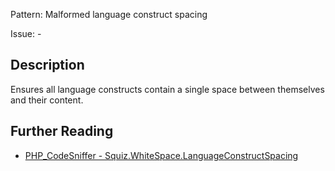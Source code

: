 Pattern: Malformed language construct spacing

Issue: -

## Description

Ensures all language constructs contain a single space between themselves and their content.

## Further Reading

* [PHP_CodeSniffer - Squiz.WhiteSpace.LanguageConstructSpacing](https://github.com/squizlabs/PHP_CodeSniffer/blob/master/src/Standards/Squiz/Sniffs/WhiteSpace/LanguageConstructSpacingSniff.php)